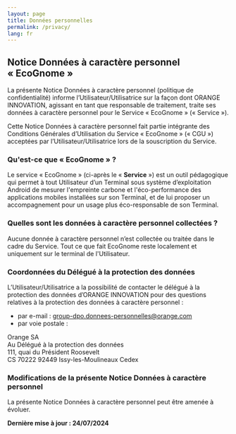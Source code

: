 ```yaml
---
layout: page
title: Données personnelles
permalink: /privacy/
lang: fr
---
```


## Notice Données à caractère personnel «&nbsp;EcoGnome&nbsp;»

La présente Notice Données à caractère personnel (politique de confidentialité)
informe l’Utilisateur/Utilisatrice sur la façon dont ORANGE INNOVATION, agissant
en tant que responsable de traitement, traite ses données à caractère personnel
pour le Service «&nbsp;EcoGnome&nbsp;» («&nbsp;Service&nbsp;»).

Cette Notice Données à caractère personnel fait partie intégrante des Conditions
Générales d’Utilisation du Service «&nbsp;EcoGnome&nbsp;» («&nbsp;CGU&nbsp;»)
acceptées par l’Utilisateur/Utilisatrice lors de la souscription du Service.

### Qu'est-ce que «&nbsp;EcoGnome&nbsp;»&nbsp;?

Le service «&nbsp;EcoGnome&nbsp;» (ci-après le «&nbsp;**Service**&nbsp;») est
un outil pédagogique qui permet à tout Utilisateur d’un Terminal sous système
d’exploitation Android de mesurer l'empreinte carbone et l'éco-performance des
applications mobiles installées sur son Terminal, et de lui proposer un
accompagnement pour un usage plus éco-responsable de son Terminal.

### Quelles sont les données à caractère personnel collectées&nbsp;?

Aucune donnée à caractère personnel n’est collectée ou traitée dans le cadre du
Service. Tout ce que fait EcoGnome reste localement et uniquement sur le terminal
de l'Utilisateur.

### Coordonnées du Délégué à la protection des données

L’Utilisateur/Utilisatrice a la possibilité de contacter le délégué à la
protection des données d’ORANGE INNOVATION pour des questions relatives à la
protection des données à caractère personnel&nbsp;:

* par e-mail&nbsp;: <group-dpo.donnees-personnelles@orange.com>
* par voie postale&nbsp;:

Orange SA  
Au Délégué à la protection des données  
111, quai du Président Roosevelt  
CS 70222 92449 Issy-les-Moulineaux Cedex

### Modifications de la présente Notice Données à caractère personnel

La présente Notice Données à caractère personnel peut être amenée à évoluer.

**Dernière mise à jour&nbsp;: 24/07/2024**
